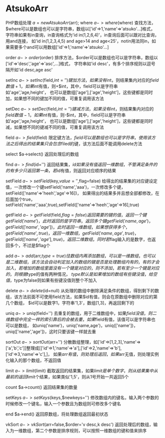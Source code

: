 # AtsukoArr
PHP数组处理
$a=new AtsukoArr($arr);
where
$a->where($where)
查找方法，$where可以是数组也可以是字符串，数组以['id'=>1,'name'=>'atsuko'...]格式，
字符串如果有in查询，in查询格式为'id in(1,2,6,4)'，in查询后面可以跟对比查询，用and连接，
如'id in(1,2,3,4,5) and age>14 and age<25'，notin用法同in，如果需要多个and可以用数组['id'=>1,'name'=>'atsuko'...]

order
$a->order($order)
排序方法，$order可以是数组也可以是字符串，数组以['id'=>'desc','age'=>'asc',...]格式，
字符串如'id desc'，有多个排序规则以逗号隔开如'id desc,age asc'

setInc
$a->setInc($field,$int='')
键加方法，如果没有$int，则结果集内对应的$field数值+1，如果$int有值，则+$int，其中，field可以是字符串如'age','age,height'，
也可以是数组['age'],['age','height']，这些键都是同时加，如果想不同的键加不同的值，可重复调用该方法

setDec
$a->setDec($field,$int='')
键减方法，如果没有$int，则结果集内对应的$field数值-1，如果$int有值，则-$int，其中，field可以是字符串如'age','age,height'，
也可以是数组['age'],['age','height']，这些键都是同时减，如果想不同的键减不同的值，可重复调用该方法

field
$a->field($field)
限定键方法，$field可以是数组也可以是字符串，使用该方法之后得出的结果集只会包含$filed的键，该方法后面不能调用delete方法

select
$a->select()
返回处理后的数组

find
$a->find($id='')
返回结果集，$id如果没有值返回一维数组，不管满足条件的的有多少只返回第一条，若$id有值，则返回对应顺序的结果

setField
$a->setField($key,$value='',$flag=false)
给得出的结果集的对应键设定值，一次修改一个键setField('name','aaa')，一次修改多个键，setField(['name'=>'heeh','age'=>16])，
如果得出的结果多并且想全部都修改，在后面加个true，setField('name','aaa',true),setField(['name'=>'heeh','age'=>16],true)

getField
$a->getField($field,$flag=false)
返回需要的键的值，返回一个键getField('name')，此时返回的是字符串，返回多个键getField('name,age')，getField(['name','age'])，
此时返回一维数组，如果想获得多个，getField('name',true)，返回一维数组，getField('name,age',true)，getField(['name','age'],true)，
返回二维数组，同时若$flag输入的是数字，也返回多个，不过是$flag个

add
$a->add($arr,$type=true)
往数组内再添加数组，可以是一维数组，也可以是二维数组，该方法会自动判定加入的数组的键是否是处理数组内有的，有的才会加入，
若增加的数组里面没有一个键是对应的，则不添加，若有至少一个键是对应的，则根据$type的值有两种情况，
$type默认是如果增加的数组有些键没值，给空值，$type为false则如果有些键没值则整个不加入

delete
$a->delete($id=null)
从处理的数组中删除满足条件的数组，得到剩下的数组，该方法前面不可使用field方法，如果$id有值，则会在原数组中删除对应的第几个数组，
$id可以是数字1，字符串'1,3'，数组[1,3]，再返回剩下的

uniq
$a->uniq($field='')
去重复的数组，用于二维数组中，如果$field没值，则二维数组中完全一样的索引靠后的会被去重，如果$field有值，该值可以是字符串也可以是数组，
如uniq('name')，uniq('name,age')，uniq(['name'])，uniq(['name','age'])，这时只要该键一样就去重

sortOut
$a->sortOut($arr='')
分散数组整理，如['id'=>[1,2,3],'name'=>['a','b','c']]整理成[['id'=>1,'name'=>'a'],['id'=>2,'name'=>'b'],['id'=>3,'name'=>'c'],]，
如果$arr有值，则处理后返回，如果$arr无值，则处理实例化输入的那个数组，不返回值

limit
$a->limit($limit)
截取返回的结果集，如果$limit是单个数字，则从结果集中从最前的返回$limit个结果，如果类似'1,5'，则从1号开始一共返回5个

count
$a->count()
返回结果集的数量

setKeys
$a->setKeys($keys,$newkeys='')
修改数组内的键名，输入两个参数的时候修改一个键名，输入一个参数且为数组则可修改多个键名

end
$a->end()
返回原数组，将处理数组返回最初状态

vkSort
$a->vkSort($arr=false,$order='v desc,k desc')
返回处理后的数组，输入为一维数组，第二个参数是排序规则，可以按照一维数组的键和值来排序

